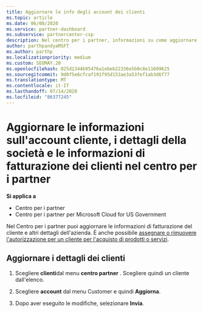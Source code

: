 ```yaml
---
title: Aggiornare le info degli account dei clienti
ms.topic: article
ms.date: 06/08/2020
ms.service: partner-dashboard
ms.subservice: partnercenter-csp
description: Nel centro per i partner, informazioni su come aggiornare le informazioni di fatturazione di un cliente o su come aggiornare i dettagli della società.
author: parthpandyaMSFT
ms.author: parthp
ms.localizationpriority: medium
ms.custom: SEOMAY.20
ms.openlocfilehash: 025d1344b95476a1ebeb22336e5b0c8e11609625
ms.sourcegitcommit: 9d0f5e6cfcaf191f95d153ae3a53fef1ab3d6f77
ms.translationtype: MT
ms.contentlocale: it-IT
ms.lasthandoff: 07/14/2020
ms.locfileid: "86377245"
---
```

# <a name="update-customer-account-info-company-details-and-customer-billing-information-in-partner-center"></a>Aggiornare le informazioni sull'account cliente, i dettagli della società e le informazioni di fatturazione dei clienti nel centro per i partner

**Si applica a**

- Centro per i partner
- Centro per i partner per Microsoft Cloud for US Government

Nel Centro per i partner puoi aggiornare le informazioni di fatturazione del cliente e altri dettagli dell'azienda. È anche possibile [assegnare o rimuovere l'autorizzazione per un cliente per l'acquisto di prodotti o servizi](give-customers-permission.md).

## <a name="update-customer-details"></a>Aggiornare i dettagli dei clienti

1. Scegliere **clienti**dal menu **centro partner** . Scegliere quindi un cliente dall'elenco.

2. Scegliere **account** dal menu Customer e quindi **Aggiorna**.

3. Dopo aver eseguito le modifiche, selezionare **Invia**.